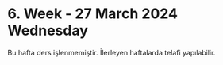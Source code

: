 # 6. Week - 27 March 2024 Wednesday

Bu hafta ders işlenmemiştir. İlerleyen haftalarda telafi yapılabilir.
